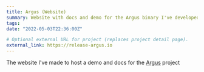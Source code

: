```yaml
---
title: Argus (Website)
summary: Website with docs and demo for the Argus binary I've developed.
tags:
date: "2022-05-03T22:36:00Z"

# Optional external URL for project (replaces project detail page).
external_link: https://release-argus.io
---
```


The website I've made to host a demo and docs for the [Argus](https://github.com/release-argus/Argus) project

